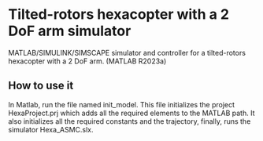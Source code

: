 # Tilted-rotors hexacopter with a 2 DoF arm simulator
MATLAB/SIMULINK/SIMSCAPE simulator and controller for a tilted-rotors hexacopter with a 2 DoF arm. (MATLAB R2023a)

## How to use it
In Matlab, run the file named init_model. This file initializes the project HexaProject.prj which adds all the required elements to the MATLAB path. It also initializes all the required constants and the trajectory, finally, runs the simulator Hexa_ASMC.slx. 
